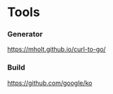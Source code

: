 # Tools

### Generator

https://mholt.github.io/curl-to-go/

### Build

https://github.com/google/ko
